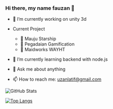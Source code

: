 ### Hi there, my name fauzan 👋

- 🔭 I’m currently working on unity 3d

- Current Project
  - 🚀 Mauju Starship 
  - 💎 Pegadaian Gamification
  - 🗿 Maidworks WAYHT
  
- 🌱 I’m currently learning backend with node.js
- 💬 Ask me about anything
- 📫 How to reach me: uzanlatif@gmail.com

![GitHub Stats](https://github-readme-stats.vercel.app/api?username=uzanlatif&theme=radical)

[![Top Langs](https://github-readme-stats.vercel.app/api/top-langs/?username=uzanlatif&layout=compact)](https://github.com/uzanlatif/github-readme-stats)
